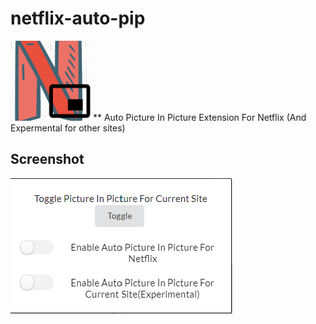 # netflix-auto-pip
![alt text](https://github.com/Gotham13121997/netflix-auto-pip/blob/master/src/assets/icon128.png)
** Auto Picture In Picture Extension For Netflix (And Expermental for other sites)

## Screenshot
![alt text](https://github.com/Gotham13121997/netflix-auto-pip/blob/master/screenshot/screeshot.png)